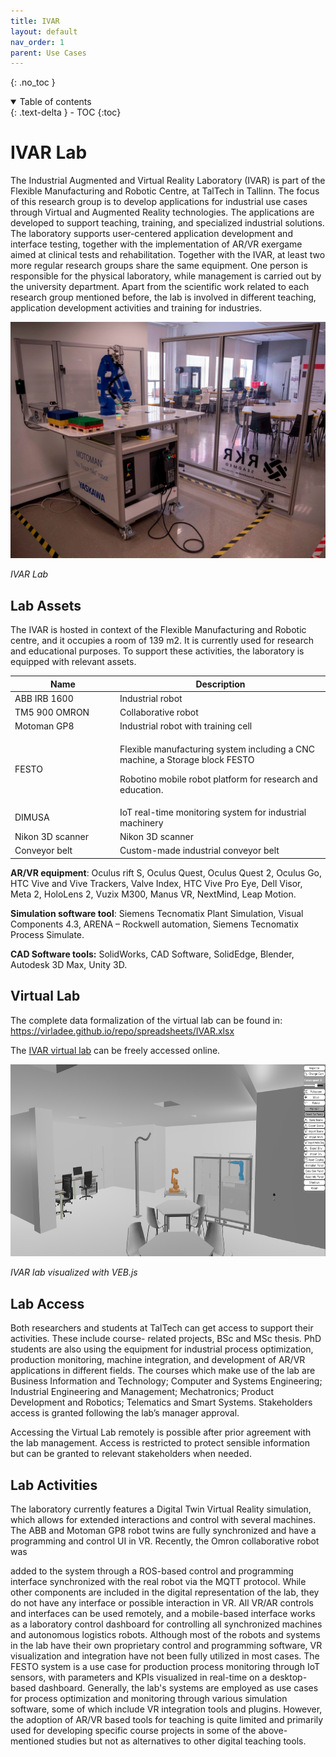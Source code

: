 ```yaml
---
title: IVAR
layout: default
nav_order: 1
parent: Use Cases
---
```


{: .no_toc }
<details open markdown="block">
  <summary>
    Table of contents
  </summary>
  {: .text-delta }
- TOC
{:toc}
</details>

# IVAR Lab

The Industrial Augmented and Virtual Reality Laboratory (IVAR) is part
of the Flexible Manufacturing and Robotic Centre, at TalTech in Tallinn. The
focus of this research group is to develop applications for industrial
use cases through Virtual and Augmented Reality technologies. The
applications are developed to support teaching, training, and
specialized industrial solutions. The laboratory supports
user-centered application development and interface testing, together
with the implementation of AR/VR exergame aimed at clinical tests and
rehabilitation. Together with the IVAR, at least two more regular
research groups share the same equipment. One person is responsible
for the physical laboratory, while management is carried out by the
university department. Apart from the scientific work related to each
research group mentioned before, the lab is involved in different
teaching, application development activities and training for
industries.

<img src="images/VL_IVAR/IVAR_Lab.jpg"
style="width:6.5in" />

*IVAR Lab*

## Lab Assets

The IVAR is hosted in context of the Flexible Manufacturing and
Robotic centre, and it occupies a room of 139 m2. It is currently used
for research and educational purposes. To support these activities,
the laboratory is equipped with relevant assets.

<table>
<colgroup>
<col style="width: 20%" />
<col style="width: 40%" />
</colgroup>
<thead>
<tr class="header">
<th><strong>Name</strong></th>
<th><strong>Description</strong></th>
</tr>
</thead>
<tbody>
<tr class="odd">
<td>ABB IRB 1600</td>
<td>Industrial robot</td>
</tr>
<tr class="even">
<td>TM5 900 OMRON</td>
<td>Collaborative robot</td>
</tr>
<tr class="odd">
<td>Motoman GP8</td>
<td>Industrial robot with training cell</td>
</tr>
<tr class="even">
<td>FESTO</td>
<td><p>Flexible manufacturing system including a CNC machine, a Storage
block FESTO</p>
<p>Robotino mobile robot platform for research and education.</p></td>
</tr>
<tr class="odd">
<td>DIMUSA</td>
<td>IoT real-time monitoring system for industrial machinery</td>
</tr>
<tr class="even">
<td>Nikon 3D scanner</td>
<td>Nikon 3D scanner</td>
</tr>
<tr class="odd">
<td>Conveyor belt</td>
<td>Custom-made industrial conveyor belt</td>
</tr>
</tbody>
</table>

**AR/VR equipment**: Oculus rift S, Oculus Quest, Oculus Quest 2, Oculus
Go, HTC Vive and Vive Trackers, Valve Index, HTC Vive Pro Eye, Dell
Visor, Meta 2, HoloLens 2, Vuzix M300, Manus VR, NextMind, Leap Motion.

**Simulation software tool**: Siemens Tecnomatix Plant Simulation, Visual
Components 4.3, ARENA – Rockwell automation, Siemens Tecnomatix Process Simulate.

**CAD Software tools:** SolidWorks, CAD Software, SolidEdge, Blender, Autodesk
3D Max, Unity 3D.


## Virtual Lab

The complete data formalization of the virtual lab can be found in:
<https://virladee.github.io/repo/spreadsheets/IVAR.xlsx>

The [IVAR virtual lab](http://virladee.github.io/repo/scenes/IVAR/IVAR.html) can be freely accessed online.

<img src="images/VL_IVAR/image1.png"
style="width:6.69306in;height:3.20764in" />

*IVAR lab visualized with VEB.js*

## Lab Access

Both researchers and students at TalTech can get access to support their activities. These include course- related projects, BSc and MSc thesis. PhD students are also using the equipment for industrial process optimization, production monitoring, machine integration, and development of AR/VR applications in different fields. The courses which make use of the lab are Business Information and Technology; Computer and Systems Engineering; Industrial Engineering and Management; Mechatronics; Product Development and Robotics; Telematics and Smart Systems. Stakeholders access is granted following the lab’s manager approval.

Accessing the Virtual Lab remotely is possible after prior agreement with the lab management. Access is restricted to protect sensible information but can be granted to relevant stakeholders when needed.


## Lab Activities

The laboratory currently features a Digital Twin Virtual Reality simulation, which allows for extended interactions and control with several machines. The ABB and Motoman GP8 robot twins are fully synchronized and have a programming and control UI in VR. Recently, the Omron collaborative robot  was
 
added to the system through a ROS-based control and programming interface synchronized with the real robot via the MQTT protocol. While other components are included in the digital representation of the lab, they do not have any interface or possible interaction in VR. All VR/AR controls and interfaces can be used remotely, and a mobile-based interface works as a laboratory control dashboard for controlling all synchronized machines and autonomous logistics robots. Although most of the robots and systems in the lab have their own proprietary control and programming software, VR visualization and integration have not been fully utilized in most cases.
The FESTO system is a use case for production process monitoring through IoT sensors, with parameters and KPIs visualized in real-time on a desktop-based dashboard. Generally, the lab's systems are employed as use cases for process optimization and monitoring through various simulation software, some of which include VR integration tools and plugins. However, the adoption of AR/VR based tools for teaching is quite limited and primarily used for developing specific course projects in some of the above-mentioned studies but not as alternatives to other digital teaching tools.

